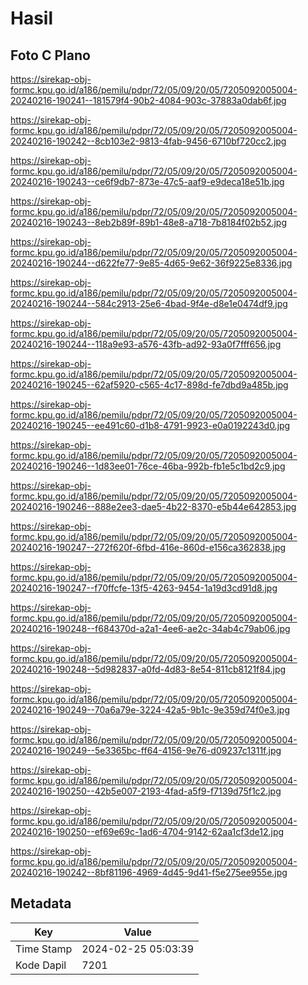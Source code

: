 # Hasil

## Foto C Plano

https://sirekap-obj-formc.kpu.go.id/a186/pemilu/pdpr/72/05/09/20/05/7205092005004-20240216-190241--181579f4-90b2-4084-903c-37883a0dab6f.jpg

https://sirekap-obj-formc.kpu.go.id/a186/pemilu/pdpr/72/05/09/20/05/7205092005004-20240216-190242--8cb103e2-9813-4fab-9456-6710bf720cc2.jpg

https://sirekap-obj-formc.kpu.go.id/a186/pemilu/pdpr/72/05/09/20/05/7205092005004-20240216-190243--ce6f9db7-873e-47c5-aaf9-e9deca18e51b.jpg

https://sirekap-obj-formc.kpu.go.id/a186/pemilu/pdpr/72/05/09/20/05/7205092005004-20240216-190243--8eb2b89f-89b1-48e8-a718-7b8184f02b52.jpg

https://sirekap-obj-formc.kpu.go.id/a186/pemilu/pdpr/72/05/09/20/05/7205092005004-20240216-190244--d622fe77-9e85-4d65-9e62-36f9225e8336.jpg

https://sirekap-obj-formc.kpu.go.id/a186/pemilu/pdpr/72/05/09/20/05/7205092005004-20240216-190244--584c2913-25e6-4bad-9f4e-d8e1e0474df9.jpg

https://sirekap-obj-formc.kpu.go.id/a186/pemilu/pdpr/72/05/09/20/05/7205092005004-20240216-190244--118a9e93-a576-43fb-ad92-93a0f7fff656.jpg

https://sirekap-obj-formc.kpu.go.id/a186/pemilu/pdpr/72/05/09/20/05/7205092005004-20240216-190245--62af5920-c565-4c17-898d-fe7dbd9a485b.jpg

https://sirekap-obj-formc.kpu.go.id/a186/pemilu/pdpr/72/05/09/20/05/7205092005004-20240216-190245--ee491c60-d1b8-4791-9923-e0a0192243d0.jpg

https://sirekap-obj-formc.kpu.go.id/a186/pemilu/pdpr/72/05/09/20/05/7205092005004-20240216-190246--1d83ee01-76ce-46ba-992b-fb1e5c1bd2c9.jpg

https://sirekap-obj-formc.kpu.go.id/a186/pemilu/pdpr/72/05/09/20/05/7205092005004-20240216-190246--888e2ee3-dae5-4b22-8370-e5b44e642853.jpg

https://sirekap-obj-formc.kpu.go.id/a186/pemilu/pdpr/72/05/09/20/05/7205092005004-20240216-190247--272f620f-6fbd-416e-860d-e156ca362838.jpg

https://sirekap-obj-formc.kpu.go.id/a186/pemilu/pdpr/72/05/09/20/05/7205092005004-20240216-190247--f70ffcfe-13f5-4263-9454-1a19d3cd91d8.jpg

https://sirekap-obj-formc.kpu.go.id/a186/pemilu/pdpr/72/05/09/20/05/7205092005004-20240216-190248--f684370d-a2a1-4ee6-ae2c-34ab4c79ab06.jpg

https://sirekap-obj-formc.kpu.go.id/a186/pemilu/pdpr/72/05/09/20/05/7205092005004-20240216-190248--5d982837-a0fd-4d83-8e54-811cb8121f84.jpg

https://sirekap-obj-formc.kpu.go.id/a186/pemilu/pdpr/72/05/09/20/05/7205092005004-20240216-190249--70a6a79e-3224-42a5-9b1c-9e359d74f0e3.jpg

https://sirekap-obj-formc.kpu.go.id/a186/pemilu/pdpr/72/05/09/20/05/7205092005004-20240216-190249--5e3365bc-ff64-4156-9e76-d09237c1311f.jpg

https://sirekap-obj-formc.kpu.go.id/a186/pemilu/pdpr/72/05/09/20/05/7205092005004-20240216-190250--42b5e007-2193-4fad-a5f9-f7139d75f1c2.jpg

https://sirekap-obj-formc.kpu.go.id/a186/pemilu/pdpr/72/05/09/20/05/7205092005004-20240216-190250--ef69e69c-1ad6-4704-9142-62aa1cf3de12.jpg

https://sirekap-obj-formc.kpu.go.id/a186/pemilu/pdpr/72/05/09/20/05/7205092005004-20240216-190242--8bf81196-4969-4d45-9d41-f5e275ee955e.jpg


## Metadata

| Key        | Value               |
| ---------- | ------------------- |
| Time Stamp | 2024-02-25 05:03:39 |
| Kode Dapil | 7201                |



